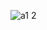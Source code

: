 ![a1 2](https://github.com/Shane113923940/EC2024/assets/163100719/3b36b70d-cd8c-44ef-a5d8-e20d47483d5a)
